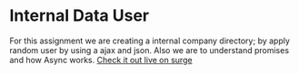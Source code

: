 # Internal Data User

For this assignment we are creating a internal company directory; by apply random user by using a ajax and json. Also we are to understand promises and how Async works.
[Check it out live on surge](http://tiy-daqundamagwood-internaluser.surge.sh)